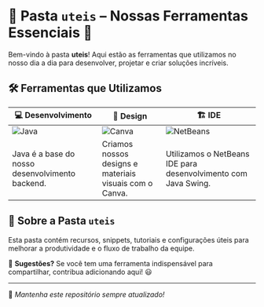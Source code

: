 # 📂 Pasta `uteis` – Nossas Ferramentas Essenciais 🚀  

Bem-vindo à pasta **uteis**! Aqui estão as ferramentas que utilizamos no nosso dia a dia para desenvolver, projetar e criar soluções incríveis.  

## 🛠️ Ferramentas que Utilizamos  

| 💻 Desenvolvimento | 🎨 Design | 🏗️ IDE |
|-------------------|----------|--------|
| ![Java](https://img.shields.io/badge/Java-ED8B00?style=for-the-badge&logo=java&logoColor=white) | ![Canva](https://img.shields.io/badge/Canva-00C4CC?style=for-the-badge&logo=canva&logoColor=white) | ![NetBeans](https://img.shields.io/badge/NetBeans_IDE-1B6AC6?style=for-the-badge&logo=apache-netbeans-ide&logoColor=white) | ![Lucidchart](https://www.lucidchart.com/pages/pt?gad_source=1&gclid=CjwKCAiA5Ka9BhB5EiwA1ZVtvF_SkkvXgIdKIymzDpN1FFIiIjfyShrV9fS73FLjeRWMa0hQmv_gLhoCbnEQAvD_BwE&km_CPC_AdGroupID=59412157138&km_CPC_AdPosition=&km_CPC_CampaignId=1500131167&km_CPC_Country=9074253&km_CPC_Creative=294337318298&km_CPC_Device=c&km_CPC_ExtensionID=&km_CPC_Keyword=lucidchart&km_CPC_MatchType=e&km_CPC_Network=g&km_CPC_TargetID=kwd-33511936169&km_CPC_placement=&km_CPC_target=&utm_campaign=_chart_pt_allcountries_mixed_search_brand_exact_&utm_medium=cpc&utm_source=google)
| Java é a base do nosso desenvolvimento backend. | Criamos nossos designs e materiais visuais com o Canva. | Utilizamos o NetBeans IDE para desenvolvimento com Java Swing. | Lucidchart é o software para criação do Diagrama UML

## 📌 Sobre a Pasta `uteis`  
Esta pasta contém recursos, snippets, tutoriais e configurações úteis para melhorar a produtividade e o fluxo de trabalho da equipe.  

📢 **Sugestões?** Se você tem uma ferramenta indispensável para compartilhar, contribua adicionando aqui! 😃  

---

🔗 *Mantenha este repositório sempre atualizado!*  

